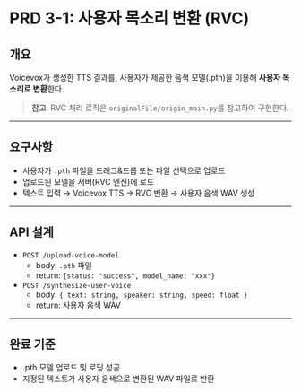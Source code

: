 # PRD 3-1: 사용자 목소리 변환 (RVC)

## 개요
Voicevox가 생성한 TTS 결과를, 사용자가 제공한 음색 모델(.pth)을 이용해
**사용자 목소리로 변환**한다.

> **참고**: RVC 처리 로직은 `originalFile/origin_main.py`를 참고하여 구현한다.

---

## 요구사항
- 사용자가 `.pth` 파일을 드래그&드롭 또는 파일 선택으로 업로드
- 업로드된 모델을 서버(RVC 엔진)에 로드
- 텍스트 입력 → Voicevox TTS → RVC 변환 → 사용자 음색 WAV 생성

---

## API 설계
- `POST /upload-voice-model`
  - body: `.pth` 파일
  - return: `{status: "success", model_name: "xxx"}`
- `POST /synthesize-user-voice`
  - body: `{ text: string, speaker: string, speed: float }`
  - return: 사용자 음색 WAV

---

## 완료 기준
- .pth 모델 업로드 및 로딩 성공
- 지정된 텍스트가 사용자 음색으로 변환된 WAV 파일로 반환
